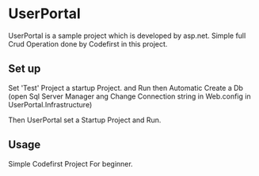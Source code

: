 # UserPortal
 
UserPortal is a sample project which is developed by asp.net. Simple full Crud Operation done by Codefirst in this project.

## Set up

Set 'Test' Project a startup Project. and Run then Automatic Create a Db (open Sql Server Manager ang Change Connection string in Web.config in UserPortal.Infrastructure)

Then UserPortal set a Startup Project and Run.

## Usage

Simple Codefirst Project For beginner.

  

